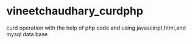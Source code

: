 # vineetchaudhary_curdphp
 curd operation  with the help of php code and using javasciript,html,and mysql data base
